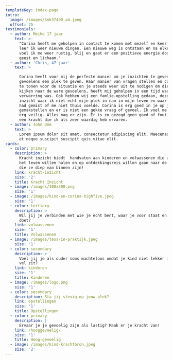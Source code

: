 ```yaml
---
templateKey: index-page
intro:
  image: /images/5mk37490_a4.jpeg
  offset: 25
testimonials:
  - author: Meike 17 jaar
    text: >-
      "Corina heeft me geholpen in contact te komen met mezelf en keer op keer
      leer ik weer nieuwe dingen. Een nieuwe weg is ontstaan en na elke sessie
      voel ik me weer rustig, blij en gaat er een positieve energie door mijn
      geest en lichaam."
  - author: 'Chris, 47 jaar'
    text: >

      Corina heeft voor mij de perfecte manier om je inzichten te geven en je
      gevoelens een plek te geven. Haar manier van vragen stellen en compassie
      te tonen voor de situatie en je steeds weer uit te nodigen om dieper te
      kijken naar de ware gevoelens, heeft mij geholpen in een tijd waar er veel
      verwarring was. Ook hebben wij een famlie-opstelling gedaan, deze gaf mij
      inzicht waar ik niet echt mijn plek in nam in mijn leven en waar ik dingen
      had gemist of me niet thuis voelde. Corina is erg goed in je op je
      gemakstellen en er is niet een gekke vraag of gevoel. Ik voel me altijd
      erg veilig. Alles mag er zijn. Er is zo gezegd geen goed of fout. Dit is
      een kracht die ik als zeer waardig heb ervaren. 
  - author: John Doe
    text: >
      Lorem ipsum dolor sit amet, consectetur adipiscing elit. Maecenas eget mi
      et neque suscipit suscipit quis vitae elit.
cards:
  - color: primary
    description: >
      Kracht inzicht biedt  handvaten aan kinderen en volwassenen die alles uit
      het leven willen halen en op ontdekkingsreis willen gaan naar de persoon
      die ze diep van binnen zijn!
    link: kracht-inzicht
    size: '2'
    title: Kracht Inzicht
  - image: /images/300x300.png
    size: '1'
  - image: /images/kind-en-corina-highfive.jpeg
    size: '1'
  - color: tertiary
    description: >
      Wil jij je verbinden met wie je ècht bent, waar je voor staat en wat je
      doet?
    link: volwassenen
    size: '1'
    title: Volwassenen
  - image: /images/tess-in-praktijk.jpeg
    size: '1'
  - color: secondary
    description: >
      Voel jij je als ouder soms machteloos omdat je kind niet lekker in zijn
      vel zit?
    link: kinderen
    size: '1'
    title: Kinderen
  - image: /images/logo.png
    size: '1'
  - color: secondary
    description: Sta jij stevig op jouw plek?
    link: opstellingen
    size: '1'
    title: Opstellingen
  - color: primary
    description: |
      Ervaar je je gevoelig zijn als lastig? Maak er je kracht van!
    link: /hooggevoelig/
    size: '1'
    title: Hoog-gevoelig
  - image: /images/kind-krachtbron.jpeg
    size: '2'
---
```


